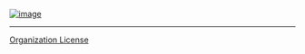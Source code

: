 <a href="#">![image](https://raw.githubusercontent.com/ZyrenthDev/.github/main/ZDevBannerV4.png)</a>

---

[Organization License](https://github.com/ZyrenthDevelopment/.github/blob/main/LICENSE.md)